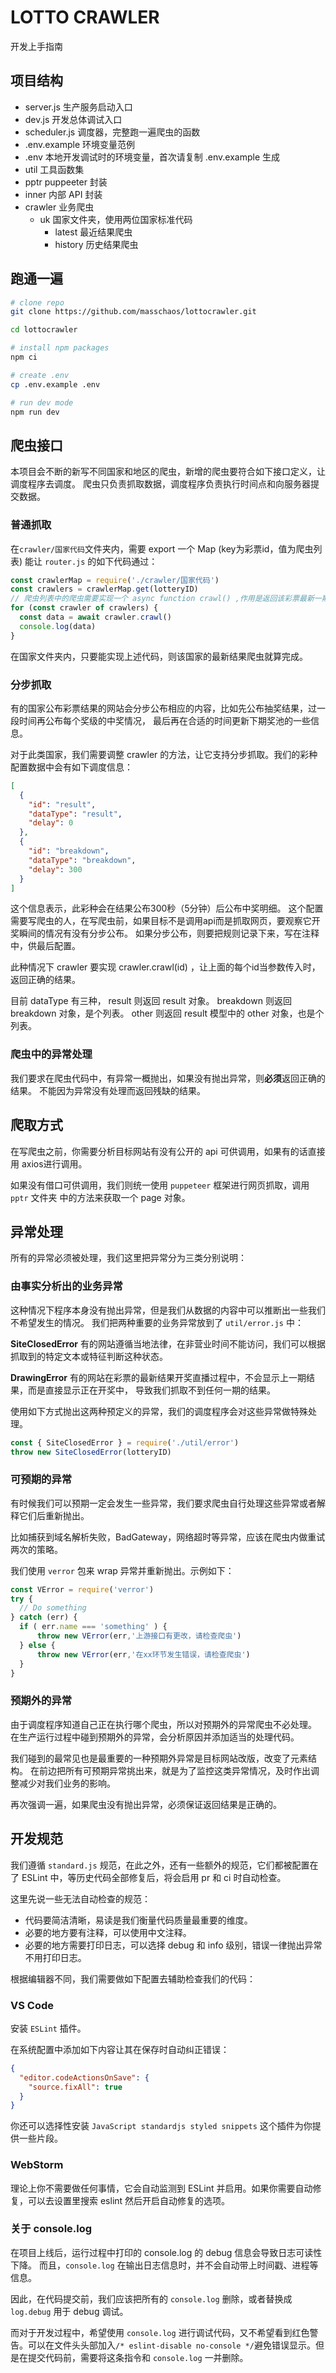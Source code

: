# LOTTO CRAWLER

开发上手指南

## 项目结构

* server.js 生产服务启动入口
* dev.js 开发总体调试入口
* scheduler.js 调度器，完整跑一遍爬虫的函数
* .env.example 环境变量范例
* .env 本地开发调试时的环境变量，首次请复制 .env.example 生成
* util 工具函数集
* pptr puppeeter 封装
* inner 内部 API 封装
* crawler 业务爬虫
  * uk 国家文件夹，使用两位国家标准代码
    * latest 最近结果爬虫
    * history 历史结果爬虫

## 跑通一遍

```bash
# clone repo
git clone https://github.com/masschaos/lottocrawler.git

cd lottocrawler

# install npm packages
npm ci

# create .env
cp .env.example .env

# run dev mode
npm run dev
```

## 爬虫接口

本项目会不断的新写不同国家和地区的爬虫，新增的爬虫要符合如下接口定义，让调度程序去调度。
爬虫只负责抓取数据，调度程序负责执行时间点和向服务器提交数据。

### 普通抓取

在`crawler/国家代码`文件夹内，需要 export 一个 Map (key为彩票id，值为爬虫列表)
能让 `router.js` 的如下代码通过：
```javascript
const crawlerMap = require('./crawler/国家代码')
const crawlers = crawlerMap.get(lotteryID)
// 爬虫列表中的爬虫需要实现一个 async function crawl() ,作用是返回该彩票最新一期开奖数据
for (const crawler of crawlers) {
  const data = await crawler.crawl()
  console.log(data)
}
```

在国家文件夹内，只要能实现上述代码，则该国家的最新结果爬虫就算完成。

### 分步抓取

有的国家公布彩票结果的网站会分步公布相应的内容，比如先公布抽奖结果，过一段时间再公布每个奖级的中奖情况，
最后再在合适的时间更新下期奖池的一些信息。

对于此类国家，我们需要调整 crawler 的方法，让它支持分步抓取。我们的彩种配置数据中会有如下调度信息：
```json
[
  {
    "id": "result",
    "dataType": "result",
    "delay": 0
  },
  {
    "id": "breakdown",
    "dataType": "breakdown",
    "delay": 300
  }
]
```
这个信息表示，此彩种会在结果公布300秒（5分钟）后公布中奖明细。
这个配置需要写爬虫的人，在写爬虫前，如果目标不是调用api而是抓取网页，要观察它开奖瞬间的情况有没有分步公布。
如果分步公布，则要把规则记录下来，写在注释中，供最后配置。

此种情况下 crawler 要实现 crawler.crawl(id) ，让上面的每个id当参数传入时，返回正确的结果。

目前 dataType 有三种， result 则返回 result 对象。 breakdown 则返回 breakdown 对象，是个列表。
other 则返回 result 模型中的 other 对象，也是个列表。

### 爬虫中的异常处理

我们要求在爬虫代码中，有异常一概抛出，如果没有抛出异常，则**必须**返回正确的结果。
不能因为异常没有处理而返回残缺的结果。

## 爬取方式

在写爬虫之前，你需要分析目标网站有没有公开的 api 可供调用，如果有的话直接用 axios进行调用。

如果没有借口可供调用，我们则统一使用 `puppeteer` 框架进行网页抓取，调用 `pptr` 文件夹
中的方法来获取一个 page 对象。

## 异常处理

所有的异常必须被处理，我们这里把异常分为三类分别说明：

### 由事实分析出的业务异常

这种情况下程序本身没有抛出异常，但是我们从数据的内容中可以推断出一些我们不希望发生的情况。
我们把两种重要的业务异常放到了 `util/error.js` 中：

**SiteClosedError**
有的网站遵循当地法律，在非营业时间不能访问，我们可以根据抓取到的特定文本或特征判断这种状态。

**DrawingError**
有的网站在彩票的最新结果开奖直播过程中，不会显示上一期结果，而是直接显示正在开奖中，
导致我们抓取不到任何一期的结果。

使用如下方式抛出这两种预定义的异常，我们的调度程序会对这些异常做特殊处理。
```javascript
const { SiteClosedError } = require('./util/error')
throw new SiteClosedError(lotteryID)
```

### 可预期的异常

有时候我们可以预期一定会发生一些异常，我们要求爬虫自行处理这些异常或者解释它们后重新抛出。

比如捕获到域名解析失败，BadGateway，网络超时等异常，应该在爬虫内做重试两次的策略。

我们使用 `verror` 包来 wrap 异常并重新抛出。示例如下：
```javascript
const VError = require('verror')
try {
  // Do something
} catch (err) {
  if ( err.name === 'something' ) {
      throw new VError(err,'上游接口有更改，请检查爬虫')
  } else {
      throw new VError(err,'在xx环节发生错误，请检查爬虫')
  }
}
```

### 预期外的异常

由于调度程序知道自己正在执行哪个爬虫，所以对预期外的异常爬虫不必处理。
在生产运行过程中碰到预期外的异常，会分析原因并添加适当的处理代码。

我们碰到的最常见也是最重要的一种预期外异常是目标网站改版，改变了元素结构。
在前边把所有可预期异常挑出来，就是为了监控这类异常情况，及时作出调整减少对我们业务的影响。

再次强调一遍，如果爬虫没有抛出异常，必须保证返回结果是正确的。

## 开发规范

我们遵循 `standard.js` 规范，在此之外，还有一些额外的规范，它们都被配置在了 ESLint 中，等历史代码全部修复后，将会启用 pr 和 ci 时自动检查。

这里先说一些无法自动检查的规范：
- 代码要简洁清晰，易读是我们衡量代码质量最重要的维度。
- 必要的地方要有注释，可以使用中文注释。
- 必要的地方需要打印日志，可以选择 debug 和 info 级别，错误一律抛出异常不用打印日志。

根据编辑器不同，我们需要做如下配置去辅助检查我们的代码：

### VS Code

安装 `ESLint` 插件。

在系统配置中添加如下内容让其在保存时自动纠正错误：

```json
{
  "editor.codeActionsOnSave": {
    "source.fixAll": true
  }
}
```

你还可以选择性安装 `JavaScript standardjs styled snippets` 这个插件为你提供一些片段。

### WebStorm

理论上你不需要做任何事情，它会自动监测到 ESLint 并启用。如果你需要自动修复，可以去设置里搜索 eslint
然后开启自动修复的选项。

### 关于 console.log

在项目上线后，运行过程中打印的 console.log 的 debug 信息会导致日志可读性下降。
而且，`console.log` 在输出日志信息时，并不会自动带上时间戳、进程等信息。

因此，在代码提交前，我们应该把所有的 `console.log` 删除，或者替换成 `log.debug` 用于 debug 调试。

而对于开发过程中，希望使用 `console.log` 进行调试代码，又不希望看到红色警告。可以在文件头头部加入`/* eslint-disable no-console */`避免错误显示。但是在提交代码前，需要将这条指令和 `console.log` 一并删除。

